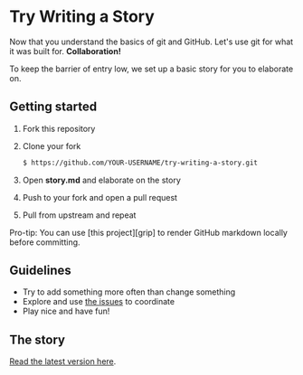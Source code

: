 Try Writing a Story
===================

Now that you understand the basics of git and GitHub.
Let's use git for what it was built for. **Collaboration!**

To keep the barrier of entry low, we set up a basic story for you to elaborate on.


## Getting started

1. Fork this repository

2. Clone your fork

    ```bash
    $ https://github.com/YOUR-USERNAME/try-writing-a-story.git
    ```

3. Open **story.md** and elaborate on the story

4. Push to your fork and open a pull request

5. Pull from upstream and repeat

Pro-tip: You can use [this project][grip] to render GitHub markdown locally before committing.

## Guidelines

- Try to add something more often than change something
- Explore and use [the issues][issues] to coordinate
- Play nice and have fun!


## The story

[Read the latest version here][story].


[issues]: https://github.com/trynewtech/try-writing-a-story/issues
[story]: story.md#the-story
